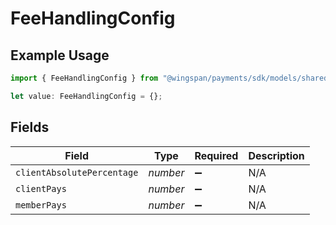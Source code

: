# FeeHandlingConfig

## Example Usage

```typescript
import { FeeHandlingConfig } from "@wingspan/payments/sdk/models/shared";

let value: FeeHandlingConfig = {};
```

## Fields

| Field                      | Type                       | Required                   | Description                |
| -------------------------- | -------------------------- | -------------------------- | -------------------------- |
| `clientAbsolutePercentage` | *number*                   | :heavy_minus_sign:         | N/A                        |
| `clientPays`               | *number*                   | :heavy_minus_sign:         | N/A                        |
| `memberPays`               | *number*                   | :heavy_minus_sign:         | N/A                        |